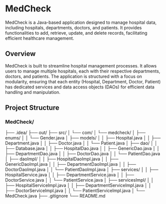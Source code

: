 # MedCheck

MedCheck is a Java-based application designed to manage hospital data, including hospitals, departments, doctors, and patients.
It provides functionalities to add, retrieve, update, and delete records, facilitating efficient healthcare management.

## Overview

MedCheck is built to streamline hospital management processes. It allows users to manage multiple hospitals, each with their respective 
departments, doctors, and patients. The application is structured with a focus on modularity, ensuring that each entity (Hospital, Department,
Doctor, Patient) has dedicated services and data access objects (DAOs) for efficient data handling and manipulation.

## Project Structure

### MedCheck/
├── .idea/
├── out/
├── src/
│ └── com/
│ └── medcheck/
│ ├── enums/
│ │ └── Gender.java
│ ├── models/
│ │ ├── Hospital.java
│ │ ├── Department.java
│ │ ├── Doctor.java
│ │ └── Patient.java
│ ├── dao/
│ │ ├── Database.java
│ │ ├── HospitalDao.java
│ │ ├── GenericDao.java
│ │ ├── DepartmentDao.java
│ │ ├── DoctorDao.java
│ │ └── PatientDao.java
│ ├── daoImpl/
│ │ ├── HospitalDaoImpl.java
│ │ ├── GenericDaoImpl.java
│ │ ├── DepartmentDaoImpl.java
│ │ ├── DoctorDaoImpl.java
│ │ └── PatientDaoImpl.java
│ ├── services/
│ │ ├── HospitalService.java
│ │ ├── DepartmentService.java
│ │ ├── DoctorService.java
│ │ └── PatientService.java
│ ├── servicesImpl/
│ │ ├── HospitalServiceImpl.java
│ │ ├── DepartmentServiceImpl.java
│ │ ├── DoctorServiceImpl.java
│ │ └── PatientServiceImpl.java
│ └── MedCheck.java
├── .gitignore
└── README.md
